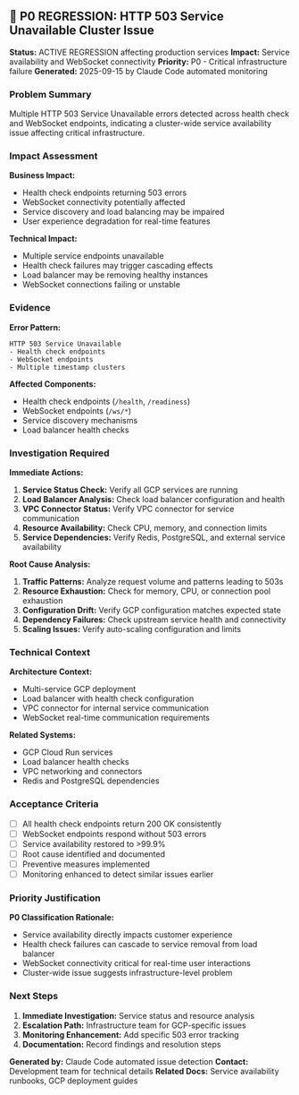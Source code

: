 ## 🚨 P0 REGRESSION: HTTP 503 Service Unavailable Cluster Issue

**Status:** ACTIVE REGRESSION affecting production services
**Impact:** Service availability and WebSocket connectivity
**Priority:** P0 - Critical infrastructure failure
**Generated:** 2025-09-15 by Claude Code automated monitoring

### Problem Summary

Multiple HTTP 503 Service Unavailable errors detected across health check and WebSocket endpoints, indicating a cluster-wide service availability issue affecting critical infrastructure.

### Impact Assessment

**Business Impact:**
- Health check endpoints returning 503 errors
- WebSocket connectivity potentially affected
- Service discovery and load balancing may be impaired
- User experience degradation for real-time features

**Technical Impact:**
- Multiple service endpoints unavailable
- Health check failures may trigger cascading effects
- Load balancer may be removing healthy instances
- WebSocket connections failing or unstable

### Evidence

**Error Pattern:**
```
HTTP 503 Service Unavailable
- Health check endpoints
- WebSocket endpoints
- Multiple timestamp clusters
```

**Affected Components:**
- Health check endpoints (`/health`, `/readiness`)
- WebSocket endpoints (`/ws/*`)
- Service discovery mechanisms
- Load balancer health checks

### Investigation Required

**Immediate Actions:**
1. **Service Status Check:** Verify all GCP services are running
2. **Load Balancer Analysis:** Check load balancer configuration and health
3. **VPC Connector Status:** Verify VPC connector for service communication
4. **Resource Availability:** Check CPU, memory, and connection limits
5. **Service Dependencies:** Verify Redis, PostgreSQL, and external service availability

**Root Cause Analysis:**
1. **Traffic Patterns:** Analyze request volume and patterns leading to 503s
2. **Resource Exhaustion:** Check for memory, CPU, or connection pool exhaustion
3. **Configuration Drift:** Verify GCP configuration matches expected state
4. **Dependency Failures:** Check upstream service health and connectivity
5. **Scaling Issues:** Verify auto-scaling configuration and limits

### Technical Context

**Architecture Context:**
- Multi-service GCP deployment
- Load balancer with health check configuration
- VPC connector for internal service communication
- WebSocket real-time communication requirements

**Related Systems:**
- GCP Cloud Run services
- Load balancer health checks
- VPC networking and connectors
- Redis and PostgreSQL dependencies

### Acceptance Criteria

- [ ] All health check endpoints return 200 OK consistently
- [ ] WebSocket endpoints respond without 503 errors
- [ ] Service availability restored to >99.9%
- [ ] Root cause identified and documented
- [ ] Preventive measures implemented
- [ ] Monitoring enhanced to detect similar issues earlier

### Priority Justification

**P0 Classification Rationale:**
- Service availability directly impacts customer experience
- Health check failures can cascade to service removal from load balancer
- WebSocket connectivity critical for real-time user interactions
- Cluster-wide issue suggests infrastructure-level problem

### Next Steps

1. **Immediate Investigation:** Service status and resource analysis
2. **Escalation Path:** Infrastructure team for GCP-specific issues
3. **Monitoring Enhancement:** Add specific 503 error tracking
4. **Documentation:** Record findings and resolution steps

**Generated by:** Claude Code automated issue detection
**Contact:** Development team for technical details
**Related Docs:** Service availability runbooks, GCP deployment guides